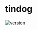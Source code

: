 # tindog

[![version](https://img.shields.io/badge/version-1.0.1-green.svg)](https://singla-s.github.io/tindog)
